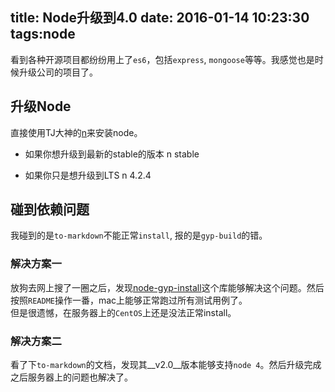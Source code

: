 title: Node升级到4.0
date: 2016-01-14 10:23:30
tags:node
---

看到各种开源项目都纷纷用上了`es6`，包括`express`, `mongoose`等等。我感觉也是时候升级公司的项目了。

## 升级Node

直接使用TJ大神的[n](https://www.npmjs.com/package/n)来安装node。  

- 如果你想升级到最新的stable的版本
    n stable 

- 如果你只是想升级到LTS
    n 4.2.4


## 碰到依赖问题

我碰到的是`to-markdown`不能正常`install`,  报的是`gyp-build`的错。

### 解决方案一

放狗去网上搜了一圈之后，发现[node-gyp-install](https://github.com/mafintosh/node-gyp-install)这个库能够解决这个问题。然后按照`README`操作一番，mac上能够正常跑过所有测试用例了。  
但是很遗憾，在服务器上的`CentOS`上还是没法正常install。

### 解决方案二

看了下`to-markdown`的文档，发现其__v2.0__版本能够支持`node 4`。然后升级完成之后服务器上的问题也解决了。


